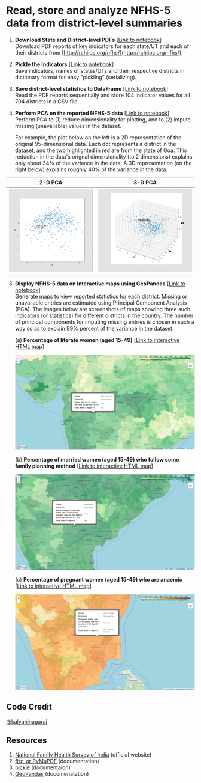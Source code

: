 # Read, store and analyze NFHS-5 data from district-level summaries

1. __Download State and District-level PDFs__ [[Link to notebook](https://nbviewer.org/github/kalyaninagaraj/NFHS5/blob/main/NOTEBOOKS/DownloadPDFs.ipynb)]  
   Download PDF reports of key indicators for each state/UT and each of their districts from [http://rchiips.org/nfhs/](http://rchiips.org/nfhs/).
   
2. __Pickle the Indicators__ [[Link to notebook](https://nbviewer.org/github/kalyaninagaraj/NFHS5/blob/main/NOTEBOOKS/PickleIndicators.ipynb)]  
   Save indicators, names of states/UTs and their respective districts in dictionary format for easy "pickling" (serializing).  
   
3. __Save district-level statistics to DataFrame__ [[Link to notebook](https://nbviewer.org/github/kalyaninagaraj/NFHS5/blob/main/NOTEBOOKS/WriteToDataFrame.ipynb)]  
   Read the PDF reports sequentially and store 104 indicator values for all 704 districts in a CSV file.
   
4. __Perform PCA on the reported NFHS-5 data__ [[Link to notebook]()]  
   Perform PCA to (1) reduce dimensionality for plotting, and to (2) impute missing (unavailable) values in the dataset. 
   
   For example, the plot below on the left is a 2D representation of the original 95-dimensional data. Each dot represents a district in the dataset, and  the two highlighted in red are from the state of Goa. This reduction in the data's orignal dimensionality (to 2 dimensions) explains only about 34% of the variance in the data. A 3D representation (on the right below) explains roughly 40% of the variance in the data.
   
|   2-D PCA                 |  3-D PCA                   |
|:-------------------------:|:-------------------------: |
| ![2D-PCA](IMAGES/2D-PCA.png) |  ![3D-PCA](IMAGES/3D-PCA.png) |
      
   
5. __Display NFHS-5 data on interactive maps using GeoPandas__ [[Link to notebook]()]  
   Generate maps to view reported statistics for each district. Missing or unavailable entries are estimated using Principal Component Analysis (PCA). The images below are screenshots of maps showing three such indicators (or statistics) for different districts in the country. The number of principal components for imputing missing entries is chosen in such a way so as to explain 99% percent of the variance in the dataset. 
   
   (a) __Percentage of literate women (aged 15-49)__ [[Link to interactive HTML map](https://github.com/kalyaninagaraj/NFHS5/blob/main/MAPS/Q14.html)]  
   
   ![Q14](IMAGES/Q14.png)   
   
   (b) __Percentage of married women (aged 15-49) who follow some family planning method__ [[Link to interactive HTML map](https://github.com/kalyaninagaraj/NFHS5/blob/main/MAPS/Q20.html)]  
   
   ![Q20](IMAGES/Q20.png)  
   
   (c) __Percentage of pregnant women (aged 15-49) who are anaemic__ [[Link to interactive HTML map](https://github.com/kalyaninagaraj/NFHS5/blob/main/MAPS/Q83.html)] 
   
   ![Q83](IMAGES/Q83.png)  
   
  
## Code Credit
[@kalyaninagaraj](https://github.com/kalyaninagaraj/)

## Resources
1. [National Family Health Survey of India](http://rchiips.org/nfhs/factsheet_NFHS-5.shtml) (official website)
2. [fitz, or PyMuPDF](https://pymupdf.readthedocs.io/en/latest/intro.html) (documentation)
3. [pickle](https://docs.python.org/3/library/pickle.html) (documentaion)
4. [GeoPandas](https://geopandas.org) (documenatation)
